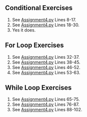 ## Conditional Exercises
1. See [Assignment4.py](https://github.com/EGuidry/Psych403/blob/main/Assignment4/Assignment4.py) Lines 8-17.
2. See [Assignment4.py](https://github.com/EGuidry/Psych403/blob/main/Assignment4/Assignment4.py) Lines 18-30.
3. Yes it does.
## For Loop Exercises
1. See [Assignment4.py](https://github.com/EGuidry/Psych403/blob/main/Assignment4/Assignment4.py) Lines 32-37.
2. See [Assignment4.py](https://github.com/EGuidry/Psych403/blob/main/Assignment4/Assignment4.py) Lines 38-45.
3. See [Assignment4.py](https://github.com/EGuidry/Psych403/blob/main/Assignment4/Assignment4.py) Lines 46-52.
4. See [Assignment4.py](https://github.com/EGuidry/Psych403/blob/main/Assignment4/Assignment4.py) Lines 53-63.
## While Loop Exercises
1. See [Assignment4.py](https://github.com/EGuidry/Psych403/blob/main/Assignment4/Assignment4.py) Lines 65-75.
2. See [Assignment4.py](https://github.com/EGuidry/Psych403/blob/main/Assignment4/Assignment4.py) Lines 76-87.
3. See [Assignment4.py](https://github.com/EGuidry/Psych403/blob/main/Assignment4/Assignment4.py) Lines 88-102.

